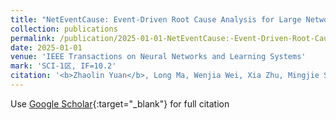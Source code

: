 ```yaml
---
title: "NetEventCause: Event-Driven Root Cause Analysis for Large Network System Without Topology"
collection: publications
permalink: /publication/2025-01-01-NetEventCause:-Event-Driven-Root-Cause-Analysis-for-Large-Network-System-Without-Topology
date: 2025-01-01
venue: 'IEEE Transactions on Neural Networks and Learning Systems'
mark: 'SCI-1区, IF=10.2'
citation: '<b>Zhaolin Yuan</b>, Long Ma, Wenjia Wei, Xia Zhu, Mingjie Sun, Duxin Chen, Xiaojuan Ban, &quot;NetEventCause: Event-Driven Root Cause Analysis for Large Network System Without Topology.&quot; IEEE Transactions on Neural Networks and Learning Systems, 2025.'
---
```

Use [Google Scholar](https://scholar.google.com/scholar?q=NetEventCause:+Event+Driven+Root+Cause+Analysis+for+Large+Network+System+Without+Topology){:target="_blank"} for full citation